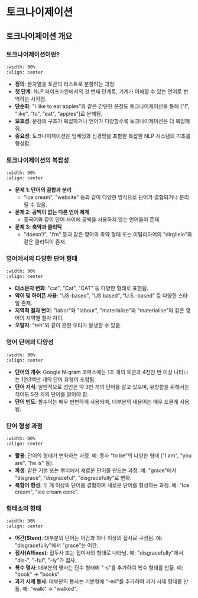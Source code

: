# 토크나이제이션

## 토크나이제이션 개요

### 토크나이제이션이란?

```{image} figs/image-2-1-1.jpeg
:width: 90%
:align: center
```

- **정의**: 문자열을 토큰의 리스트로 분할하는 과정.
- **첫 단계**: NLP 파이프라인에서의 첫 번째 단계로, 기계가 이해할 수 있는 언어로 번역하는 시작점.
- **단순화**: "I like to eat apples"와 같은 간단한 문장도 토크나이제이션을 통해 ["I", "like", "to", "eat", "apples"]로 분해됨.
- **모호성**: 문장의 구조가 복잡하거나 언어가 다양할수록 토크나이제이션은 더 복잡해짐.
- **중요성**: 토크나이제이션은 임베딩과 신경망을 포함한 복잡한 NLP 시스템의 기초를 형성함.

### 토크나이제이션의 복잡성

```{image} figs/image-2-1-2.jpeg
:width: 90%
:align: center
```

- **문제 1: 단어의 결합과 분리**
  - "ice cream", "website" 등과 같이 다양한 방식으로 단어가 결합되거나 분리될 수 있음.
- **문제 2: 공백이 없는 다른 언어 체계**
  - 중국어와 같이 단어 사이에 공백을 사용하지 않는 언어들이 존재.
- **문제 3: 축약과 클리틱**
  - "doesn’t", "I’m" 등과 같은 영어의 축약 형태 또는 이탈리아어의 "dirglielo"와 같은 클리틱이 존재.

### 영어에서의 다양한 단어 형태

```{image} figs/image-2-1-3.jpeg
:width: 90%
:align: center
```

- **대소문자 변화**: "cat", "Cat", "CAT" 등 다양한 형태로 표현됨.
- **약어 및 하이픈 사용**: "US-based", "US based", "U.S.-based" 등 다양한 스타일 존재.
- **지역적 철자 변이**: "labor"와 "labour", "materialize"와 "materialise"와 같은 영어의 지역별 철자 차이.
- **오탈자**: "teh"와 같이 흔한 오타가 발생할 수 있음.

### 영어 단어의 다양성

```{image} figs/image-2-1-4.jpeg
:width: 90%
:align: center
```

- **단어의 개수**: Google N-gram 코퍼스에는 1조 개의 토큰과 4천만 번 이상 나타나는 1천3백만 개의 단어 유형이 포함됨.
- **단어 지식**: 일반적으로 성인은 약 3만 개의 단어를 알고 있으며, 유창함을 위해서는 적어도 5천 개의 단어를 알아야 함.
- **단어 빈도**: 함수어는 매우 빈번하게 사용되며, 대부분의 내용어는 매우 드물게 사용됨.

### 단어 형성 과정

```{image} figs/image-2-1-5.jpeg
:width: 90%
:align: center
```

- **활용**: 단어의 형태가 변화하는 과정. 예: 동사 "to be"의 다양한 형태 ("I am", "you are", "he is" 등).
- **파생**: 같은 기본 또는 뿌리에서 새로운 단어를 만드는 과정. 예: "grace"에서 "disgrace", "disgraceful", "disgracefully"로 변화.
- **복합어 형성**: 두 개 이상의 단어를 결합하여 새로운 단어를 형성하는 과정. 예: "Ice cream", "ice cream cone".

### 형태소와 형태

```{image} figs/image-2-1-6.jpeg
:width: 90%
:align: center
```

- **어간(Stem)**: 대부분의 단어는 어간과 하나 이상의 접사로 구성됨. 예: "disgracefully"에서 "grace"는 어간.
- **접사(Affixes)**: 접두사 또는 접미사의 형태로 나타남. 예: "disgracefully"에서 "dis-", "-ful", "-ly"가 접사.
- **복수 명사**: 대부분의 명사는 단수 형태에 "-s"를 추가하여 복수 형태를 만듦. 예: "book" → "books".
- **과거 시제 동사**: 대부분의 동사는 기본형에 "-ed"를 추가하여 과거 시제 형태를 만듦. 예: "walk" → "walked".
